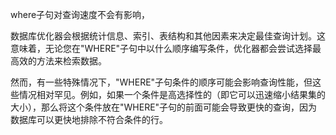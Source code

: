 where子句对查询速度不会有影响，

数据库优化器会根据统计信息、索引、表结构和其他因素来决定最佳查询计划。这意味着，无论您在"WHERE"子句中以什么顺序编写条件，优化器都会尝试选择最高效的方法来检索数据。

然而，有一些特殊情况下，"WHERE"子句条件的顺序可能会影响查询性能，但这些情况相对罕见。例如，如果一个条件是高选择性的（即它可以迅速缩小结果集的大小），那么将这个条件放在"WHERE"子句的前面可能会导致更快的查询，因为数据库可以更快地排除不符合条件的行。